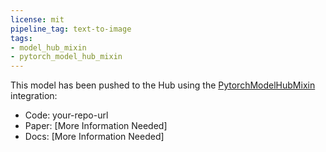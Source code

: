 ```yaml
---
license: mit
pipeline_tag: text-to-image
tags:
- model_hub_mixin
- pytorch_model_hub_mixin
---
```


This model has been pushed to the Hub using the [PytorchModelHubMixin](https://huggingface.co/docs/huggingface_hub/package_reference/mixins#huggingface_hub.PyTorchModelHubMixin) integration:
- Code: your-repo-url
- Paper: [More Information Needed]
- Docs: [More Information Needed]